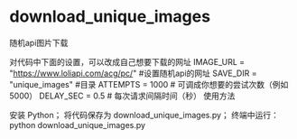 # download_unique_images
随机api图片下载



对代码中下面的设置，可以改成自己想要下载的网址
    IMAGE_URL = "https://www.loliapi.com/acg/pc/"  #设置随机api的网址
    SAVE_DIR = "unique_images" #目录
    ATTEMPTS = 1000   # 可调成你想要的尝试次数（例如 5000）
    DELAY_SEC = 0.5   # 每次请求间隔时间（秒）
使用方法


安装 Python；
将代码保存为 download_unique_images.py；
终端中运行：python download_unique_images.py
